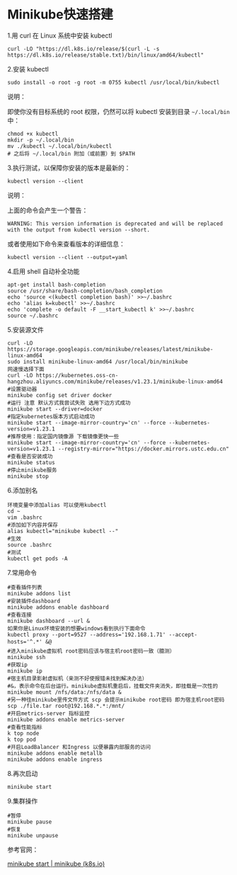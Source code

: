 # Minikube快速搭建

1.用 curl 在 Linux 系统中安装 kubectl

```
curl -LO "https://dl.k8s.io/release/$(curl -L -s https://dl.k8s.io/release/stable.txt)/bin/linux/amd64/kubectl"
```

2.安装 kubectl 

```
sudo install -o root -g root -m 0755 kubectl /usr/local/bin/kubectl
```

说明：

即使你没有目标系统的 root 权限，仍然可以将 kubectl 安装到目录 `~/.local/bin` 中：

````
chmod +x kubectl
mkdir -p ~/.local/bin
mv ./kubectl ~/.local/bin/kubectl
# 之后将 ~/.local/bin 附加（或前置）到 $PATH
````

3.执行测试，以保障你安装的版本是最新的： 

```
kubectl version --client
```

说明：

上面的命令会产生一个警告：

```
WARNING: This version information is deprecated and will be replaced with the output from kubectl version --short.
```

或者使用如下命令来查看版本的详细信息： 

```
kubectl version --client --output=yaml
```

4.启用 shell 自动补全功能

```
apt-get install bash-completion
source /usr/share/bash-completion/bash_completion
echo 'source <(kubectl completion bash)' >>~/.bashrc
echo 'alias k=kubectl' >>~/.bashrc
echo 'complete -o default -F __start_kubectl k' >>~/.bashrc
source ~/.bashrc
```

5.安装源文件

```
curl -LO https://storage.googleapis.com/minikube/releases/latest/minikube-linux-amd64
sudo install minikube-linux-amd64 /usr/local/bin/minikube
网速慢选择下面
curl -LO https://kubernetes.oss-cn-hangzhou.aliyuncs.com/minikube/releases/v1.23.1/minikube-linux-amd64
#设置驱动器
minikube config set driver docker
#运行 注意 默认方式我尝试失败 选用下边方式成功
minikube start --driver=docker
#指定kubernetes版本方式启动成功
minikube start --image-mirror-country='cn' --force --kubernetes-version=v1.23.1
#推荐使用：指定国内镜像源 下载镜像更快一些
minikube start --image-mirror-country='cn' --force --kubernetes-version=v1.23.1 --registry-mirror="https://docker.mirrors.ustc.edu.cn"
#查看是否安装成功
minikube status
#停止minikube服务
minikube stop
```

6.添加别名

```
环境变量中添加alias 可以使用kubectl
cd ~
vim .bashrc
#添加如下内容并保存
alias kubectl="minikube kubectl --"
#生效
source .bashrc
#测试
kubectl get pods -A
```

7.常用命令

```
#查看插件列表
minikube addons list
#安装插件dashboard
minikube addons enable dashboard
#查看连接
minikube dashboard --url &
如果你是Linux环境安装的想要windows看到执行下面命令
kubectl proxy --port=9527 --address='192.168.1.71' --accept-hosts='^.*' &@ 
#进入minikube虚拟机 root密码应该与宿主机root密码一致（臆测）
minikube ssh
#获取ip
minikube ip
#宿主机目录影射虚拟机（亲测不好使报错未找到解决办法）
#&，表示命令在后台运行。minikube虚拟机重启后，挂载文件夹消失，即挂载是一次性的
minikube mount /nfs/data:/nfs/data &
#另一种往minikube里传文件方式 scp 会提示minikube root密码 即为宿主机root密码
scp ./file.tar root@192.168.*.*:/mnt/
#开启metrics-server 指标监控
minikube addons enable metrics-server
#查看性能指标
k top node
k top pod
#开启LoadBalancer 和Ingress 以便暴露内部服务的访问
minikube addons enable metallb
minikube addons enable ingress

```

8.再次启动

```
minikube start
```

9.集群操作

```
#暂停
minikube pause
#恢复
minikube unpause
```

参考官网：

[minikube start | minikube (k8s.io)](https://minikube.sigs.k8s.io/docs/start/) 